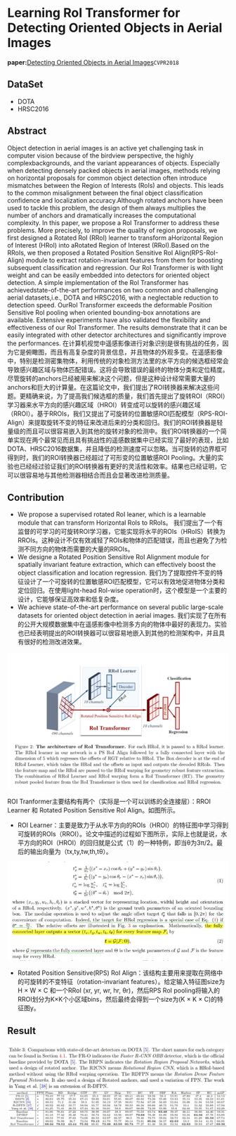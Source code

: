 # Learning RoI Transformer for Detecting Oriented Objects in Aerial Images
**paper:**[Detecting Oriented Objects in Aerial Images](https://arxiv.org/abs/1812.00155)`CVPR2018`

## DataSet
- DOTA
- HRSC2016

## Abstract
Object detection in aerial images is an active yet challenging task in computer vision because of the birdview perspective, the highly complexbackgrounds, and the variant appearances of objects. Especially when detecting densely packed objects in aerial images, methods relying on horizontal proposals for common object detection often introduce mismatches between the Region of Interests (RoIs) and objects. This leads to the common misalignment between the final object classification confidence and localization accuracy.Although rotated anchors have been used to tackle this problem, the design of them always multiplies the number of anchors and dramatically increases the computational complexity. In this paper, we propose a RoI Transformer to address these problems. More precisely, to improve the quality of region proposals, we first designed a Rotated RoI (RRoI) learner to transform aHorizontal Region of Interest (HRoI) into aRotated Region of Interest (RRoI).Based on the RRoIs, we then proposed a Rotated Position Sensitive RoI Align(RPS-RoI-Align) module to extract rotation-invariant features from them for boosting subsequent classification and regression. Our RoI Transformer is with light weight and can be easily embedded into detectors for oriented object detection. A simple implementation of the RoI Transformer has achievedstate-of-the-art performances on two common and challenging aerial datasets,i.e., DOTA and HRSC2016, with a neglectable reduction to detection speed. OurRoI Transformer exceeds the deformable Position Sensitive RoI pooling when oriented bounding-box annotations are available. Extensive experiments have also validated the flexibility and effectiveness of our RoI Transformer. The results demonstrate that it can be easily integrated with other detector architectures and significantly improve the performances.
在计算机视觉中遥感影像进行对象识别是很有挑战的任务，因为它是俯瞰图，而且有高复杂度的背景信息，并且物体的外观多变。在遥感影像中，特别是检测密集物体，利用传统的对象检测方法里的水平方向的候选框经常会导致感兴趣区域与物体匹配错误。这将会导致错误的最终的物体分类和定位精度。尽管旋转的anchors已经被用来解决这个问题，但是这种设计经常需要大量的anchors和巨大的计算量。在这篇论文中，我们提出了ROI转换器来解决这些问题。更精确来说，为了提高我们候选框的质量，我们首先提出了旋转ROI（RROI）学习器来水平方向的感兴趣区域（HROI）转变成可以旋转的感兴趣区域（RROI）。基于RROIs，我们又提出了可旋转的位置敏感ROI匹配模型（RPS-ROI-Align）来提取旋转不变的特征来改进后来的分类和回归。我们的ROI转换器是轻量级的而且可以很容易嵌入到其他的旋转对象的检测中。我们ROI转换器的一个简单实现在两个最常见而且具有挑战性的遥感数据集中已经实现了最好的表现，比如DOTA、HRSC2016数据集，并且降低的检测速度可以忽略。当可旋转的边界框可得到时，我们的ROI转换器已经超过了可形变的位置敏感ROI Pooling。大量的实验也已经经过验证我们的ROI转换器有更好的灵活性和效率。结果也已经证明，它可以很容易地与其他检测器相结合而且会显著改进检测质量。
    
## Contribution
- We propose a supervised rotated RoI leaner, which is a learnable module that can transform Horizontal RoIs to RRoIs。
      我们提出了一个有监督的可学习的可旋转ROI学习器，它能实现将水平的ROIs（HRoIS）转换为RROIs。这种设计不仅有效减轻了ROIs和物体的匹配错误，而且也避免了为检测不同方向的物体而需要的大量的RROIs。
- We designe a Rotated Position Sensitive RoI Alignment module for spatially invariant feature extraction, which can effectively boost the object classification and location regression.
       我们为了提取控件不变的特征设计了一个可旋转的位置敏感ROI匹配模型，它可以有效地促进物体分类和定位回归。在使用light-head RoI-wise operation时，这个模型是一个主要的设计，它能够保证高效率和低复杂度。
- We achieve state-of-the-art performance on several public large-scale datasets for oriented object detection in aerial images.
        我们实现了在所有的公开大规模数据集中在遥感影像中检测多方向的物体中最好的表现力。实验也已经表明提出的ROI转换器可以很容易地嵌入到其他的检测架构中，并且具有很好的检测改进效果。
        
       

![ROI-Transformer](image/roiTransformer.png)

 ROI Tranformer主要结构有两个（实际是一个可以训练的全连接层）：RROI Learner 和 Rotated Position Sensitive RoI Align。如图所示。

- ROI Learner：主要是致力于从水平方向的ROIs（HROI）的特征图中学习得到可旋转的ROIs（RROI）。论文中描述的过程如下图所示，实际上也就是说，水平方向的ROI（HROI）的回归就是公式（1）的一种特例，即当θ为3π/2。最后的输出向量为（tx,ty,tw,th,tθ）。

![ROI-Learner](image/roiLearner.jpg)

-  Rotated Position Sensitive(RPS) RoI Align：该结构主要用来提取在网络中的可旋转的不变特征（rotation-invariant features）。给定输入特征图size为H × W × C 和一个RRoI (xr, yr, wr, hr, θr)，然后RPS RoI pooling将输入的RROI划分为K×K个小区域bins，然后最终会得到一个size为(K × K × C)的特征图y。
 
 
 ## Result
 
 ![RT-result](image/rtResult.jpg)
